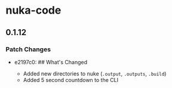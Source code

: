 # nuka-code

## 0.1.12

### Patch Changes

- e2197c0: ## What's Changed

  - Added new directories to nuke (`.output`, `.outputs`, `.build`)
  - Added 5 second countdown to the CLI
